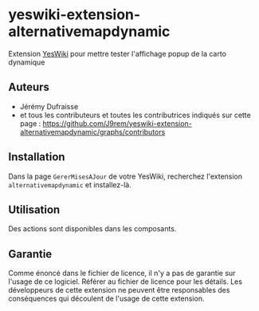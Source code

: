 # yeswiki-extension-alternativemapdynamic

Extension [YesWiki](https://yeswiki.net/) pour mettre tester l'affichage popup de la carto dynamique

## Auteurs

 - Jérémy Dufraisse
 - et tous les contributeurs et toutes les contributrices indiqués sur cette page : <https://github.com/J9rem/yeswiki-extension-alternativemapdynamic/graphs/contributors>

## Installation

Dans la page `GererMisesAJour` de votre YesWiki, recherchez l'extension `alternativemapdynamic` et installez-là.

## Utilisation

Des actions sont disponibles dans les composants.

## Garantie

Comme énoncé dans le fichier de licence, il n'y a pas de garantie sur l'usage de ce logiciel. Référer au fichier de licence pour les détails.
Les développeurs de cette extension ne peuvent être responsables des conséquences qui découlent de l'usage de cette extension.